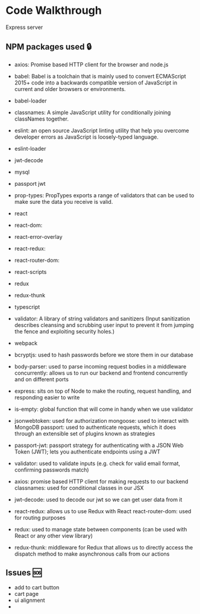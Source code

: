 # Code Walkthrough

Express server


## NPM packages used :lock:

- axios: Promise based HTTP client for the browser and node.js
- babel: Babel is a toolchain that is mainly used to convert ECMAScript 2015+ code into a backwards compatible version of JavaScript in current and older browsers or environments.
- babel-loader
- classnames: A simple JavaScript utility for conditionally joining classNames together.
- eslint: an open source JavaScript linting utility that help you overcome developer errors as JavaScript is loosely-typed language.
- eslint-loader
- jwt-decode
- mysql
- passport jwt
- prop-types: PropTypes exports a range of validators that can be used to make sure the data you receive is valid.
- react
- react-dom:
- react-error-overlay
- react-redux:
- react-router-dom:
- react-scripts
- redux
- redux-thunk
- typescript
- validator: A library of string validators and sanitizers (Input sanitization describes cleansing and scrubbing user input to prevent it from jumping the fence and exploiting security holes.)
- webpack

- bcryptjs: used to hash passwords before we store them in our database
- body-parser: used to parse incoming request bodies in a middleware
concurrently: allows us to run our backend and frontend concurrently and on different ports
- express: sits on top of Node to make the routing, request handling, and responding easier to write
- is-empty: global function that will come in handy when we use validator
- jsonwebtoken: used for authorization
mongoose: used to interact with MongoDB
passport: used to authenticate requests, which it does through an extensible set of plugins known as strategies
- passport-jwt: passport strategy for authenticating with a JSON Web Token (JWT); lets you authenticate endpoints using a JWT
- validator: used to validate inputs (e.g. check for valid email format, confirming passwords match)

- axios: promise based HTTP client for making requests to our backend
classnames: used for conditional classes in our JSX
- jwt-decode: used to decode our jwt so we can get user data from it
- react-redux: allows us to use Redux with React
react-router-dom: used for routing purposes
- redux: used to manage state between components (can be used with React or any other view library)
- redux-thunk: middleware for Redux that allows us to directly access the dispatch method to make asynchronous calls from our actions

## Issues :sos:

- add to cart button
- cart page
- ui alignment
- 